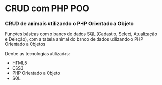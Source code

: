 # CRUD com PHP POO

### CRUD de animais utilizando o PHP Orientado a Objeto

Funções básicas com o banco de dados SQL (Cadastro, Select, Atualização e Deleção), com a tabela animal do banco de dados utilizando o PHP Orientado a Objetos 

Dentre as tecnologias utilizadas:
 - HTML5
 - CSS3
 - PHP Orientado a Objeto
 - SQL
